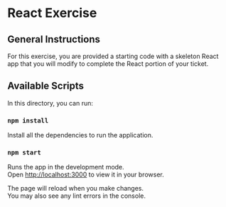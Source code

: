 # React Exercise

## General Instructions

For this exercise, you are provided a starting code with a skeleton React app that you will modify to complete the React portion of your ticket.

## Available Scripts

In this directory, you can run:

### `npm install`

Install all the dependencies to run the application.

### `npm start`

Runs the app in the development mode.\
Open [http://localhost:3000](http://localhost:3000) to view it in your browser.

The page will reload when you make changes.\
You may also see any lint errors in the console.
